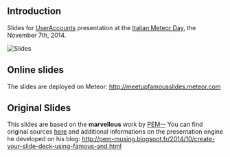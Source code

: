 ## Introduction
Slides for [UserAccounts](https://github.com/meteor-useraccounts) presentation at the [Italian Meteor Day](http://www.meetup.com/Meteor-Italia/events/210707922/), the November 7th, 2014.

![Slides](https://raw.githubusercontent.com/splendido/MIM2014Slides/master/private/doc/slides.png)

## Online slides
The slides are deployed on Meteor: http://meetupfamousslides.meteor.com

## Original Slides
This slides are based on the **marvellous** work by [PEM--](https://github.com/PEM--)
You can find original sources [here](https://github.com/PEM--/MeetupFamousSlides) and additional informations on the presentation engine he developed on his blog: http://pem-musing.blogspot.fr/2014/10/create-your-slide-deck-using-famous-and.html